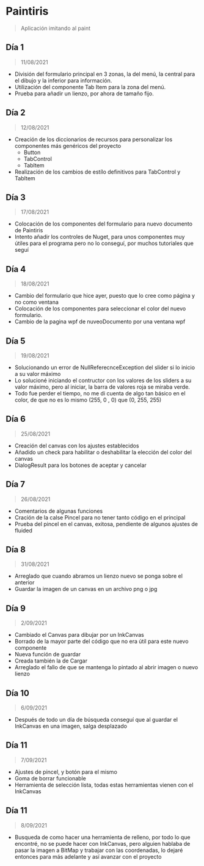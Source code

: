 # Paintiris
> Aplicación imitando al paint 
## Día 1  
> 11/08/2021 
- División del formulario principal en 3 zonas, la del menú, la central para el dibujo y la inferior para información.
- Utilización del componente Tab Item para la zona del menú.
- Prueba para añadir un lienzo, por ahora de tamaño fijo.

## Día 2
> 12/08/2021
- Creación de los diccionarios de recursos para personalizar los componentes más genéricos del proyecto
  - Button
  - TabControl
  - TabItem
- Realización de los cambios de estílo definitivos para TabControl y TabItem

## Día 3
> 17/08/2021
- Colocación de los componentes del formulario para nuevo documento de Paintiris
- Intento añadir los controles de Nuget, para unos componentes muy útiles para el programa pero no lo conseguí, por muchos tutoriales que seguí

## Día 4
> 18/08/2021
- Cambio del formulario que hice ayer, puesto que lo cree como página y no como ventana
- Colocación de los componentes para seleccionar el color del nuevo formulario.
- Cambio de la pagina wpf de nuveoDocumento por una ventana wpf

## Día 5
> 19/08/2021
- Solucionando un error de NullReferecnceException del slider si lo inicio a su valor máximo
- Lo solucioné iniciando el contructor con los valores de los sliders a su valor máximo, pero al iniciar, la barra de valores roja se miraba verde. 
- Todo fue perder el tiempo, no me di cuenta de algo tan básico en el color, de que no es lo mismo (255, 0 , 0) que (0, 255, 255)

## Día 6
> 25/08/2021
- Creación del canvas con los ajustes establecidos
- Añadido un check para habilitar o deshabilitar la elección del color del canvas
- DialogResult para los botones de aceptar y cancelar

## Día 7
> 26/08/2021
- Comentarios de algunas funciones
- Cración de la calse Pincel para no tener tanto código en el principal
- Prueba del pincel en el canvas, exitosa, pendiente de algunos ajustes de fluided

## Día 8
> 31/08/2021
- Arreglado que cuando abramos un lienzo nuevo se ponga sobre el anterior
- Guardar la imagen de un canvas en un archivo png o jpg

## Día 9
> 2/09/2021
- Cambiado el Canvas para dibujar por un InkCanvas 
- Borrado de la mayor parte del código que no era útil para este nuevo componente
- Nueva función de guardar
- Creada también la de Cargar
- Arreglado el fallo de que se mantenga lo pintado al abrir imagen o nuevo lienzo

## Día 10
> 6/09/2021
- Después de todo un día de búsqueda conseguí que al guardar el InkCanvas en una imagen, salga desplazado

## Día 11
> 7/09/2021
- Ajustes de pincel, y botón para el mismo
- Goma de borrar funcionable
- Herramienta de selección lista, todas estas herramientas vienen con el InkCanvas

## Día 11
> 8/09/2021
- Busqueda de como hacer una herramienta de relleno, por todo lo que encontré, no se puede hacer con InkCanvas, pero alguien hablaba de pasar la imagen a BitMap y trabajar con las coordenadas, lo dejaré entonces para más adelante y así avanzar con el proyecto
